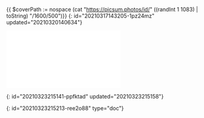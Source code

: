 {{ $coverPath := nospace (cat "https://picsum.photos/id/" ((randInt 1 1083) | toString) "/1600/500")}}
{: id="20210317143205-1pz24mz" updated="20210320140634"}

<iframe src="{{$coverPath}}" scrolling="no" border="0" frameborder="no" framespacing="0"></iframe>

{: id="20210323215141-ppfktad" updated="20210323215158"}


{: id="20210323215213-ree2o88" type="doc"}
